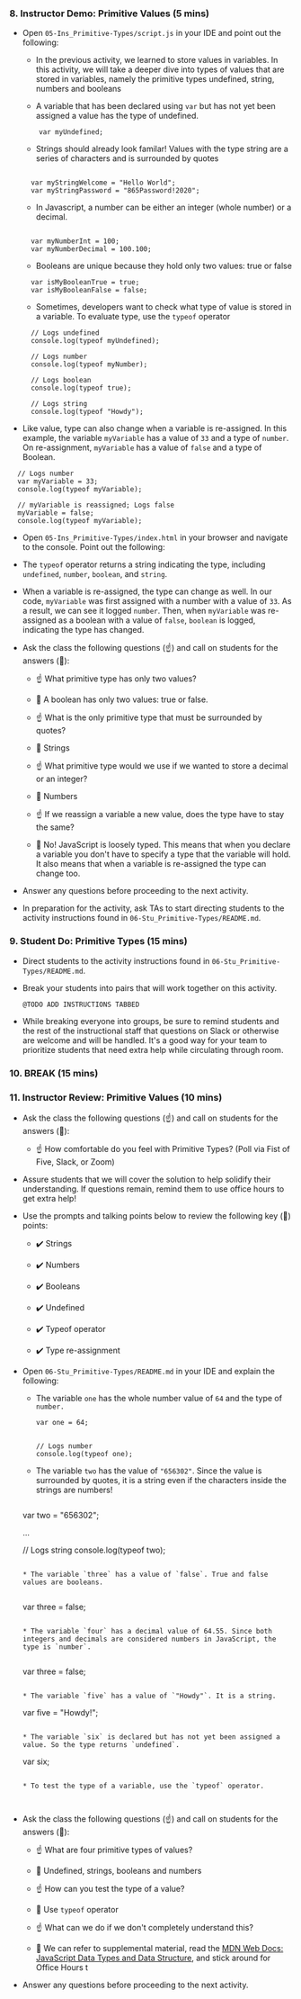 ### 8. Instructor Demo: Primitive Values (5 mins) 

* Open `05-Ins_Primitive-Types/script.js` in your IDE and point out the following:

  *  In the previous activity, we learned to store values in variables. In this activity, we will take a deeper dive into types of values that are stored in variables, namely the primitive types undefined, string, numbers and booleans 

  * A variable that has been declared using `var` but has not yet been assigned a value has the type of undefined.

  ```
      var myUndefined;

  ```

  *  Strings should already look familar! Values with the type string are a series of characters and is surrounded by quotes

  ```

    var myStringWelcome = "Hello World"; 
    var myStringPassword = "865Password!2020";

  ```

  * In Javascript, a number can be either an integer (whole number) or a decimal. 

  ```

    var myNumberInt = 100;
    var myNumberDecimal = 100.100;

  ```

  *  Booleans are unique because they hold only two values: true or false

  ```
    var isMyBooleanTrue = true;
    var isMyBooleanFalse = false;

  ```

  *  Sometimes, developers want to check what type of value is stored in a variable. To evaluate type, use the `typeof` operator

  ```
    // Logs undefined
    console.log(typeof myUndefined);

    // Logs number
    console.log(typeof myNumber); 

    // Logs boolean
    console.log(typeof true);

    // Logs string
    console.log(typeof "Howdy");

  ```

* Like value, type can also change when a variable is re-assigned. In this example, the variable `myVariable` has a value of `33` and a type of `number`. On re-assignment, `myVariable` has a value of `false` and a type of Boolean. 

```
  // Logs number
  var myVariable = 33;
  console.log(typeof myVariable);

  // myVariable is reassigned; Logs false
  myVariable = false;
  console.log(typeof myVariable); 

```

* Open `05-Ins_Primitive-Types/index.html` in your browser and navigate to the console. Point out the following:

* The `typeof` operator returns a string indicating the type, including `undefined`, `number`, `boolean`, and `string`.

* When a variable is re-assigned, the type can change as well. In our code, `myVariable` was first assigned with a number with a value of `33`. As a result, we can see it logged `number`. Then, when `myVariable` was re-assigned as a boolean with a value of `false`, `boolean` is logged, indicating the type has changed. 

* Ask the class the following questions (☝️) and call on students for the answers (🙋):

    * ☝️ What primitive type has only two values? 

    * 🙋 A boolean has only two values: true or false. 

    * ☝️ What is the only primitive type that must be surrounded by quotes?

    * 🙋 Strings

    * ☝️ What primitive type would we use if we wanted to store a decimal or an integer?

    * 🙋 Numbers

     * ☝️ If we reassign a variable a new value, does the type have to stay the same?

    * 🙋 No! JavaScript is loosely typed. This means that when you declare a variable you don't have to specify a type that the variable will hold. It also means that when a variable is re-assigned the type can change too.  

* Answer any questions before proceeding to the next activity.

* In preparation for the activity, ask TAs to start directing students to the activity instructions found in `06-Stu_Primitive-Types/README.md`.

### 9. Student Do: Primitive Types (15 mins) 

* Direct students to the activity instructions found in `06-Stu_Primitive-Types/README.md`.

* Break your students into pairs that will work together on this activity.

  ```md
  @TODO ADD INSTRUCTIONS TABBED
  ```

* While breaking everyone into groups, be sure to remind students and the rest of the instructional staff that questions on Slack or otherwise are welcome and will be handled. It's a good way for your team to prioritize students that need extra help while circulating through room.

### 10. BREAK (15 mins)

### 11. Instructor Review: Primitive Values (10 mins) 

* Ask the class the following questions (☝️) and call on students for the answers (🙋):

  * ☝️ How comfortable do you feel with Primitive Types? (Poll via Fist of Five, Slack, or Zoom)

* Assure students that we will cover the solution to help solidify their understanding. If questions remain, remind them to use office hours to get extra help!

* Use the prompts and talking points below to review the following key (🔑) points:

  * ✔️ Strings

  * ✔️ Numbers

  * ✔️ Booleans

  * ✔️ Undefined

  * ✔️ Typeof operator

  * ✔️ Type re-assignment


* Open `06-Stu_Primitive-Types/README.md` in your IDE and explain the following: 

  * The variable `one` has the whole number value of `64` and the type of `number.` 
 

    ```
    var one = 64;

    ```

    ```

    // Logs number
    console.log(typeof one);

    ```

  * The variable `two` has the value of `"656302"`. Since the value is surrounded by quotes, it is a string even if the characters inside the strings are numbers! 
 

    ```
   var two = "656302";

   ...

   // Logs string
   console.log(typeof two); 

    ```

  * The variable `three` has a value of `false`. True and false values are booleans.
 

    ```
   var three = false;

    ```

  * The variable `four` has a decimal value of 64.55. Since both integers and decimals are considered numbers in JavaScript, the type is `number`.
 

    ```
   var three = false;

    ```

  * The variable `five` has a value of `"Howdy"`. It is a string. 

    ```
   var five = "Howdy!";

    ```

  * The variable `six` is declared but has not yet been assigned a value. So the type returns `undefined`. 

    ```
   var six;

    ```

  * To test the type of a variable, use the `typeof` operator.

  ```



  ```


* Ask the class the following questions (☝️) and call on students for the answers (🙋):

     * ☝️ What are four primitive types of values? 

    * 🙋 Undefined, strings, booleans and numbers

    * ☝️ How can you test the type of a value? 

    * 🙋 Use `typeof` operator

    * ☝️ What can we do if we don't completely understand this?

    * 🙋 We can refer to supplemental material, read the [MDN Web Docs: JavaScript Data Types and Data Structure](https://developer.mozilla.org/en-US/docs/Web/JavaScript/Data_structures), and stick around for Office Hours t

* Answer any questions before proceeding to the next activity.
